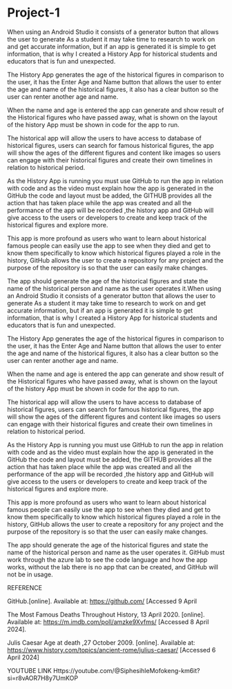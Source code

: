 # Project-1 
When using an Android Studio it consists of a generator button that allows the user to generate As a student it may take time to research to work on and get accurate information, but if an app is generated it is simple to get information, that is why I created a History App for historical students and educators that is fun and unexpected. 

 

The History App generates the age of the historical figures in comparison to the user, it has the Enter Age and Name button that allows the user to enter the age and name of the historical figures, it also has a clear button so the user can renter another age and name. 

 

When the name and age is entered the app can generate and show result of the Historical figures who have passed away, what is shown on the layout of the history App must be shown in code for the app to run. 

 

The historical app will allow the users to have access to database of historical figures, users can search for famous historical figures, the app will show the ages of the different figures and content like images so users can engage with their historical figures and create their own timelines in relation to historical period. 

 

As the History App is running you must use GitHub to run the app in relation with code and as the video must explain how the app is generated in the GitHub the code and layout must be added, the GITHUB provides all the action that has taken place while the app  was created and all the performance of the app will be recorded ,the history app and GitHub will give access to the users or developers to create and keep track of the historical figures and explore more. 

 

This app is more profound as users who want to learn about historical famous people can easily use the app to see when they died and get to know them specifically to know which historical figures played a role in the history, GitHub allows the user to create a repository for any project and the purpose of the repository is so that the user can easily make changes. 

The app should generate the age of the historical figures and state the name of the historical person and name as the user operates it.When using an Android Studio it consists of a generator button that allows the user to generate As a student it may take time to research to work on and get accurate information, but if an app is generated it is simple to get information, that is why I created a History App for historical students and educators that is fun and unexpected. 

 

The History App generates the age of the historical figures in comparison to the user, it has the Enter Age and Name button that allows the user to enter the age and name of the historical figures, it also has a clear button so the user can renter another age and name. 

 

When the name and age is entered the app can generate and show result of the Historical figures who have passed away, what is shown on the layout of the history App must be shown in code for the app to run. 

 

The historical app will allow the users to have access to database of historical figures, users can search for famous historical figures, the app will show the ages of the different figures and content like images so users can engage with their historical figures and create their own timelines in relation to historical period. 

 

As the History App is running you must use GitHub to run the app in relation with code and as the video must explain how the app is generated in the GitHub the code and layout must be added, the GITHUB provides all the action that has taken place while the app  was created and all the performance of the app will be recorded ,the history app and GitHub will give access to the users or developers to create and keep track of the historical figures and explore more. 

 

This app is more profound as users who want to learn about historical famous people can easily use the app to see when they died and get to know them specifically to know which historical figures played a role in the history, GitHub allows the user to create a repository for any project and the purpose of the repository is so that the user can easily make changes. 

The app should generate the age of the historical figures and state the name of the historical person and name as the user operates it. GitHub must work through the azure lab to see the code language and how the app works, without the lab there is no app that can be created, and GitHub will not be in usage.  

 

    

 

 

 

REFERENCE 

GitHub.[online]. Available at: https://github.com/ [Accessed 9 April 

 The Most Famous Deaths Throughout History, 13 April 2020. [online]. Available at:  https://m.imdb.com/poll/amzke9Xvfms/ [Accessed 8 April 2024]. 

Julis Caesar Age at death ,27 October 2009. [online]. Available at: https://www.history.com/topics/ancient-rome/julius-caesar/ [Accessed 6 April 2024] 

 

 YOUTUBE LINK
 Https://youtube.com/@SiphesihleMofokeng-km6it?si=r8vAOR7H8y7UmKOP

  
